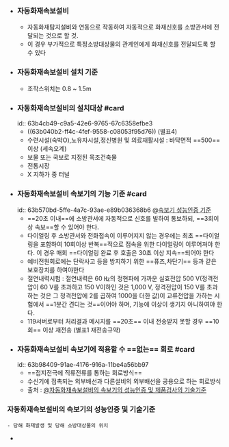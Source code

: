 - ### 자동화재속보설비
	- 자동화재탐지설비와 연동으로 작동하여 자동적으로 화재신호를 소방관서에 전달되는 것으로 할 것.
	- 이 경우 부가적으로 특정소방대상물의 관계인에게 화재신호를 전달되도록 할 수 있다
- ### 자동화재속보설비 설치 기준
	- 조작스위치는 0.8 ~ 1.5m
- ### 자동화재속보설비의 설치대상 #card
  id:: 63b4cb49-c9a5-42e6-9765-67c6358efbe3
	- ((63b040b2-ff4c-4fef-9558-c08053f95d76)) (별표4)
	- 수련시설(숙박O),노유자시설,정신병원 및 의료재활시설 : 바닥면적 ==500== 이상  (세속오계)
	- 보물 또는 국보로 지정된 목조건축물
	- 전통시장
	- X 지하가 중 터널
- ### 자동화재속보설비 속보기의 기능 기준 #card
  id:: 63b570bd-5ffe-4a7c-93ae-e89b036368b6
  @[속보기 성능인증 기준](((63b6eae0-cff3-4d98-8624-5b25768a8fcd)))
	- ==20초 이내==에 소방관서에 자동적으로 신호를 발하여 통보하되, ==3회이상 속보==할 수 있어야 한다.
	- 다이얼링 후 소방관서와 전화접속이 이루어지지 않는 경우에는 최초 ==다이얼링을 포함하여 10회이상 반복==적으로 접속을 위한 다이얼링이 이루어져야 한다. 이 경우 매회 ==다이얼링 완료 후 호출은 30초 이상 지속==되어야  한다
	- 예비전원회로에는 단락사고 등을 방지하기 위한 ==퓨즈,차단기== 등과 같은 보호장치를 하여야한다
	- 절연내력시험 : 절연내력은 60 ㎐의 정현파에 가까운 실효전압 500 V(정격전압이 60 V를 초과하고 150 V이하인 것은 1,000 V, 정격전압이 150 V를 초과하는 것은 그 정격전압에 2를 곱하여 1000을 더한 값)이 교류전압을 가하는 시험에서 ==1분간 견디는 것==이어야 하며, 기능에 이상이 생기지 아니하여야 한다.
	- 119서버로부터 처리결과 메시지를 ==20초== 이내 전송받지 못할 경우 ==10회== 이상 재전송 (별표1 재전송규약)
- ### 자동화재속보설비 속보기에 적용할 수 ==없는== 회로 #card
  id:: 63b98409-91ae-4176-916a-11be4a56bb97
	- ==접지전극에 직류전류를 통하는 회로방식==
	- 수신기에 접촉되는 외부배선과 다른설비의 외부배선을 공용으로 하는 회로방식
	- 출처 : [@자동화재속보설비의 속보기의 성능인증 및 제품검사의 기술기준](((63d8751a-99e6-44e9-9645-59d2ae72ad00)))
### 자동화재속보설비의 속보기의 성능인증 및 기술기준
	- 당해 화재발생 및 당해 소방대상물의 위치
-